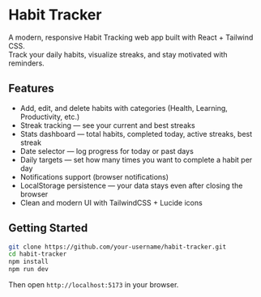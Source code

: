 # Habit Tracker

A modern, responsive Habit Tracking web app built with React + Tailwind CSS.  
Track your daily habits, visualize streaks, and stay motivated with reminders.

## Features

- Add, edit, and delete habits with categories (Health, Learning, Productivity, etc.)
- Streak tracking — see your current and best streaks
- Stats dashboard — total habits, completed today, active streaks, best streak
- Date selector — log progress for today or past days
- Daily targets — set how many times you want to complete a habit per day
- Notifications support (browser notifications)
- LocalStorage persistence — your data stays even after closing the browser
- Clean and modern UI with TailwindCSS + Lucide icons

## Getting Started

```bash
git clone https://github.com/your-username/habit-tracker.git
cd habit-tracker
npm install
npm run dev
```

Then open `http://localhost:5173` in your browser.
